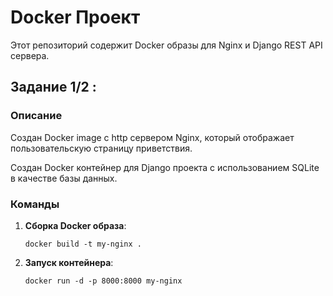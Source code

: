 # Docker Проект

Этот репозиторий содержит Docker образы для Nginx и Django REST API сервера.

## Задание 1/2 :

### Описание
Создан Docker image с http сервером Nginx, который отображает пользовательскую страницу приветствия.

Создан Docker контейнер для Django проекта с использованием SQLite в качестве базы данных.
### Команды

1. **Сборка Docker образа**:
   ```shell
   docker build -t my-nginx .
2. **Запуск контейнера**:
   ```shell
   docker run -d -p 8000:8000 my-nginx
   ```
